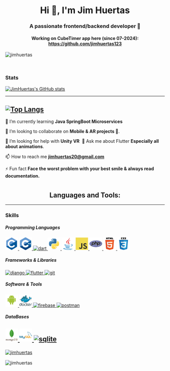 <h1 align="center">Hi 👋, I'm Jim Huertas</h1>
<h3 align="center">A passionate frontend/backend developer 🙂</h3>

<h4 align="center"> Working on CubeTimer app here (since 07-2024): <a href="https://github.com/jimhuertas123" target="_blank" rel="noreferrer">https://github.com/jimhuertas123</a> </h4>

<p align="left"> <img src="https://komarev.com/ghpvc/?username=jimhuertas&label=Profile%20views&color=0e75b6&style=flat" alt="jimhuertas" /> </p>
​

### Stats

[![JimHuertas's GitHub stats](https://github-readme-stats.vercel.app/api?username=JimHuertas&show_icons=true&theme=tokyonight)](https://github.com/JimHuertas)

------
[![Top Langs](https://github-readme-stats.vercel.app/api/top-langs/?username=JimHuertas&layout=compact&langs_count=8&theme=tokyonight)](#)
--------



🌱 I’m currently learning **Java SpringBoot Microservices**

👯 I’m looking to collaborate on **Mobile & AR projects 🤩**.

🤝 I’m looking for help with **Unity VR**
​
💬 Ask me about Flutter **Especially all about animations**.
​

📫 How to reach me **jimhuertas20@gmail.com**

⚡ Fun fact **Face the worst problem with your best smile & always read documentation.**
​

# <h2 align="center">Languages and Tools:</h2>
------
### Skills

##### Programming Languages
<a href="https://www.cprogramming.com/" target="_blank" rel="noreferrer"> <img src="https://raw.githubusercontent.com/devicons/devicon/master/icons/c/c-original.svg" alt="c" width="40" height="40"/> </a> <a href="https://www.w3schools.com/cpp/" target="_blank" rel="noreferrer"> <img src="https://raw.githubusercontent.com/devicons/devicon/master/icons/cplusplus/cplusplus-original.svg" alt="cplusplus" width="40" height="40"/> </a>  <a href="https://dart.dev" target="_blank" rel="noreferrer"> <img src="https://www.vectorlogo.zone/logos/dartlang/dartlang-icon.svg" alt="dart" width="40" height="40"/> </a> <a href="https://www.python.org/" target="_blank" rel="noreferrer"> <img src="https://raw.githubusercontent.com/devicons/devicon/master/icons/python/python-original.svg" alt="python" width="40" height="40"/> </a> <a href="https://www.java.com" target="_blank" rel="noreferrer"> <img src="https://raw.githubusercontent.com/devicons/devicon/master/icons/java/java-original.svg" alt="java" width="40" height="40"/> </a> <a href="https://developer.mozilla.org/en-US/docs/Web/JavaScript" target="_blank" rel="noreferrer"> <img src="https://raw.githubusercontent.com/devicons/devicon/master/icons/javascript/javascript-original.svg" alt="javascript" width="40" height="40"/> </a> <a href="https://www.php.net" target="_blank" rel="noreferrer"> <img src="https://raw.githubusercontent.com/devicons/devicon/master/icons/php/php-original.svg" alt="php" width="40" height="40"/> </a>  <a href="https://www.w3.org/html/" target="_blank" rel="noreferrer"> <img src="https://raw.githubusercontent.com/devicons/devicon/master/icons/html5/html5-original-wordmark.svg" alt="html5" width="40" height="40"/> </a> <a href="https://www.w3schools.com/css/" target="_blank" rel="noreferrer"> <img src="https://raw.githubusercontent.com/devicons/devicon/master/icons/css3/css3-original-wordmark.svg" alt="css3" width="40" height="40"/> </a>

##### Frameworks & Libraries
<a href="https://www.djangoproject.com/" target="_blank" rel="noreferrer"> <img src="https://cdn.worldvectorlogo.com/logos/django.svg" alt="django" width="40" height="40"/> </a> 
<a href="https://flutter.dev" target="_blank" rel="noreferrer"> <img src="https://www.vectorlogo.zone/logos/flutterio/flutterio-icon.svg" alt="flutter" width="40" height="40"/> </a> <a href="https://git-scm.com/" target="_blank" rel="noreferrer"> <img src="https://www.vectorlogo.zone/logos/git-scm/git-scm-icon.svg" alt="git" width="40" height="40"/> </a> 

##### Software & Tools
<p align="left"> <a href="https://developer.android.com" target="_blank" rel="noreferrer"> <img src="https://raw.githubusercontent.com/devicons/devicon/master/icons/android/android-original-wordmark.svg" alt="android" width="40" height="40"/> </a> 
<a href="https://www.docker.com/" target="_blank" rel="noreferrer"> <img src="https://raw.githubusercontent.com/devicons/devicon/master/icons/docker/docker-original-wordmark.svg" alt="docker" width="40" height="40"/> </a> 
<a href="https://firebase.google.com/" target="_blank" rel="noreferrer"> <img src="[https://www.vectorlogo.zone/logos/firebase/firebase-icon.svg](https://brandlogos.net/wp-content/uploads/2025/03/firebase_icon-logo_brandlogos.net_tcvck.png)" alt="firebase" width="40" height="40"/> </a>
<a href="https://postman.com" target="_blank" rel="noreferrer"> <img src="https://www.vectorlogo.zone/logos/getpostman/getpostman-icon.svg" alt="postman" width="40" height="40"/> </a> 

##### DataBases
<a href="https://www.mongodb.com/" target="_blank" rel="noreferrer"> <img src="https://raw.githubusercontent.com/devicons/devicon/master/icons/mongodb/mongodb-original-wordmark.svg" alt="mongodb" width="40" height="40"/> </a> 
<a href="https://www.mysql.com/" target="_blank" rel="noreferrer"> <img src="https://raw.githubusercontent.com/devicons/devicon/master/icons/mysql/mysql-original-wordmark.svg" alt="mysql" width="40" height="40"/> </a> 
<a href="https://www.sqlite.org/" target="_blank" rel="noreferrer"> <img src="https://www.vectorlogo.zone/logos/sqlite/sqlite-icon.svg" alt="sqlite" width="40" height="40"/> </a> </p>
-------
<p align="left"> <a href="https://github.com/ryo-ma/github-profile-trophy"><img src="https://github-profile-trophy.vercel.app/?username=jimhuertas&theme=tokyonight&&column=-1&margin-w=8" alt="jimhuertas" /></a> </p>

<p><img align="center" src="https://github-readme-streak-stats.herokuapp.com/?user=jimhuertas&" alt="jimhuertas" /></p>

